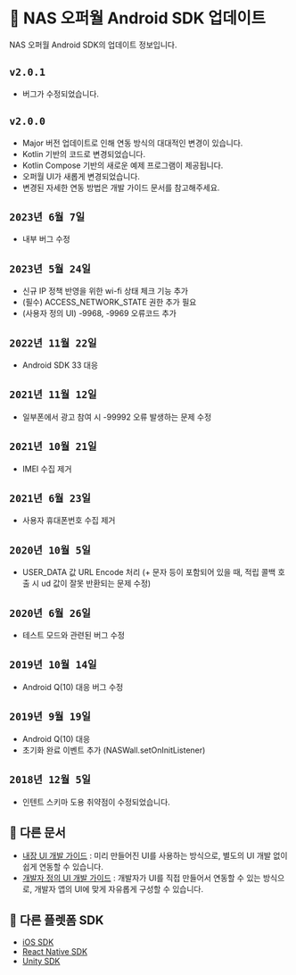 # 📝 NAS 오퍼월 Android SDK 업데이트
NAS 오퍼월 Android SDK의 업데이트 정보입니다.

## `v2.0.1`
  - 버그가 수정되었습니다.

## `v2.0.0`
  - Major 버전 업데이트로 인해 연동 방식의 대대적인 변경이 있습니다.
  - Kotlin 기반의 코드로 변경되었습니다.
  - Kotlin Compose 기반의 새로운 예제 프로그램이 제공됩니다.
  - 오퍼월 UI가 새롭게 변경되었습니다.
  - 변경된 자세한 연동 방법은 개발 가이드 문서를 참고해주세요.

## `2023년 6월 7일`
- 내부 버그 수정

## `2023년 5월 24일`
- 신규 IP 정책 반영을 위한 wi-fi 상태 체크 기능 추가
- (필수) ACCESS_NETWORK_STATE 권한 추가 필요
- (사용자 정의 UI) -9968, -9969 오류코드 추가

## `2022년 11월 22일`
- Android SDK 33 대응
 
## `2021년 11월 12일`
- 일부폰에서 광고 참여 시 -99992 오류 발생하는 문제 수정

## `2021년 10월 21일`
- IMEI 수집 제거

## `2021년 6월 23일`
- 사용자 휴대폰번호 수집 제거

## `2020년 10월 5일`
- USER_DATA 값 URL Encode 처리 (+ 문자 등이 포함되어 있을 때, 적립 콜백 호출 시 ud 값이 잘못 반환되는 문제 수정)
    
## `2020년 6월 26일`
- 테스트 모드와 관련된 버그 수정
    
## `2019년 10월 14일`
- Android Q(10) 대응 버그 수정
    
## `2019년 9월 19일`
- Android Q(10) 대응
- 초기화 완료 이벤트 추가 (NASWall.setOnInitListener)

## `2018년 12월 5일`
- 인텐트 스키마 도용 취약점이 수정되었습니다.

## 📖 다른 문서
- [내장 UI 개발 가이드](Guide.Embed.md) : 미리 만들어진 UI를 사용하는 방식으로, 별도의 UI 개발 없이 쉽게 연동할 수 있습니다.
- [개발자 정의 UI 개발 가이드](Guide.Custom.md) : 개발자가 UI를 직접 만들어서 연동할 수 있는 방식으로, 개발자 앱의 UI에 맞게 자유롭게 구성할 수 있습니다.

## 🔗 다른 플렛폼 SDK
- [iOS SDK](https://github.com/mafin-global/nas-offerwall-ios)
- [React Native SDK](https://github.com/mafin-global/nas-offerwall-react-native)
- [Unity SDK](https://github.com/mafin-global/nas-offerwall-unity)
